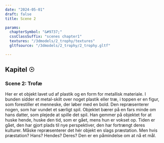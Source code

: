 ```yaml
---
date: "2024-05-01"
draft: false
title: Scene 2

params:
  chapterSymbol: "&#9737;"
  cssClassSuffix: "scenes chapter1"
  textures: "/3dmodels/2_trophy/textures"
  gltfsource: "/3dmodels/2_trophy/2_trophy.gltf"

---
```

## Kapitel &#9737;
### Scene 2: Trofæ
<canvas id="c"></canvas>

Her er et objekt lavet ud af plastik og en form for metallisk materiale. I bunden sidder et metal-skilt over noget plastik eller træ, i toppen er en figur, som forestiller et menneske, der løber med en bold. Den repræsenterer nogen, som har vundet et særligt spil. Objektet bærer på en fars minde om hans datter, som plejede at spille det spil. Han gemmer på objektet for at huske hende, huske den tid, som er gået, mens hun er vokset op. Tiden er gået, den har gjort plads til nye perspektiver, den har fortrængt deres kulturer. Måske repræsenterer det hér objekt en slags præstation. Men hvis præstation? Hans? Hendes? Deres? Den er en påmindelse om at nå et mål.

